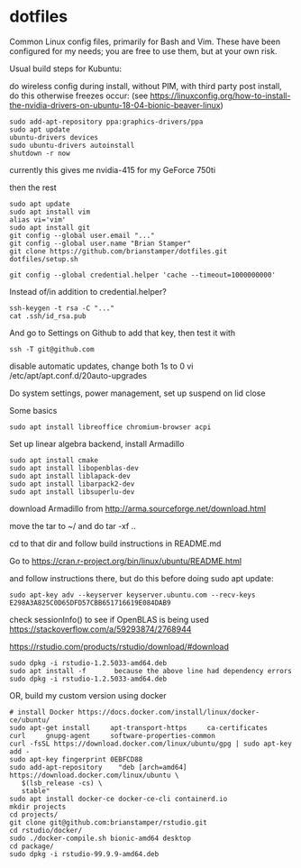 dotfiles
========

Common Linux config files, primarily for Bash and Vim. These have been configured for my needs; you are free to use them, but at your own risk.

Usual build steps for Kubuntu:

do wireless config during install, without PIM, with third party
post install, do this otherwise freezes occur:
(see https://linuxconfig.org/how-to-install-the-nvidia-drivers-on-ubuntu-18-04-bionic-beaver-linux)

    sudo add-apt-repository ppa:graphics-drivers/ppa
    sudo apt update
    ubuntu-drivers devices
    sudo ubuntu-drivers autoinstall
    shutdown -r now

currently this gives me nvidia-415 for my GeForce 750ti

then the rest

    sudo apt update
    sudo apt install vim
    alias vi='vim'
    sudo apt install git
    git config --global user.email "..."
    git config --global user.name "Brian Stamper"
    git clone https://github.com/brianstamper/dotfiles.git
    dotfiles/setup.sh
    
    git config --global credential.helper 'cache --timeout=1000000000'

Instead of/in addition to  credential.helper?

    ssh-keygen -t rsa -C "..."
    cat .ssh/id_rsa.pub 

And go to Settings on Github to add that key, then test it with

    ssh -T git@github.com


disable automatic updates, change both 1s to 0
    vi /etc/apt/apt.conf.d/20auto-upgrades

Do system settings, power management, set up suspend on lid close

Some basics

    sudo apt install libreoffice chromium-browser acpi


Set up linear algebra backend, install Armadillo

    sudo apt install cmake
    sudo apt install libopenblas-dev
    sudo apt install liblapack-dev
    sudo apt install libarpack2-dev
    sudo apt install libsuperlu-dev

download Armadillo from http://arma.sourceforge.net/download.html

move the tar to ~/ and do tar -xf ..

cd to that dir and follow build instructions in README.md

Go to https://cran.r-project.org/bin/linux/ubuntu/README.html

and follow instructions there, but do this before doing sudo apt update:

    sudo apt-key adv --keyserver keyserver.ubuntu.com --recv-keys E298A3A825C0D65DFD57CBB651716619E084DAB9


check sessionInfo() to see if OpenBLAS is being used
https://stackoverflow.com/a/59293874/2768944

https://rstudio.com/products/rstudio/download/#download

    sudo dpkg -i rstudio-1.2.5033-amd64.deb
    sudo apt install -f       because the above line had dependency errors
    sudo dpkg -i rstudio-1.2.5033-amd64.deb

OR, build my custom version using docker

    # install Docker https://docs.docker.com/install/linux/docker-ce/ubuntu/
    sudo apt-get install     apt-transport-https     ca-certificates     curl     gnupg-agent     software-properties-common
    curl -fsSL https://download.docker.com/linux/ubuntu/gpg | sudo apt-key add -
    sudo apt-key fingerprint 0EBFCD88
    sudo add-apt-repository    "deb [arch=amd64] https://download.docker.com/linux/ubuntu \
       $(lsb_release -cs) \
       stable"
    sudo apt install docker-ce docker-ce-cli containerd.io
    mkdir projects
    cd projects/
    git clone git@github.com:brianstamper/rstudio.git
    cd rstudio/docker/
    sudo ./docker-compile.sh bionic-amd64 desktop
    cd package/
    sudo dpkg -i rstudio-99.9.9-amd64.deb 
   
   
